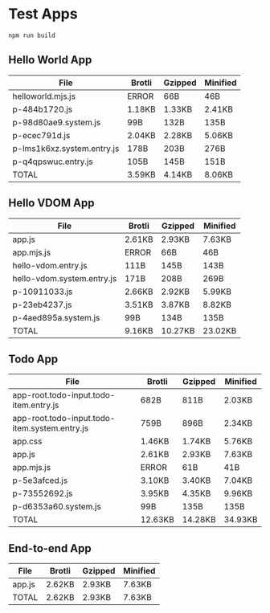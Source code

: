 # Test Apps

`npm run build`


## Hello World App

| File                       | Brotli   | Gzipped  | Minified |
|----------------------------|----------|----------|----------|
| helloworld.mjs.js          | ERROR    | 66B      | 46B      |
| p-484b1720.js              | 1.18KB   | 1.33KB   | 2.41KB   |
| p-98d80ae9.system.js       | 99B      | 132B     | 135B     |
| p-ecec791d.js              | 2.04KB   | 2.28KB   | 5.06KB   |
| p-lms1k6xz.system.entry.js | 178B     | 203B     | 276B     |
| p-q4qpswuc.entry.js        | 105B     | 145B     | 151B     |
| TOTAL                      | 3.59KB   | 4.14KB   | 8.06KB   |



## Hello VDOM App

| File                       | Brotli   | Gzipped  | Minified |
|----------------------------|----------|----------|----------|
| app.js                     | 2.61KB   | 2.93KB   | 7.63KB   |
| app.mjs.js                 | ERROR    | 66B      | 46B      |
| hello-vdom.entry.js        | 111B     | 145B     | 143B     |
| hello-vdom.system.entry.js | 171B     | 208B     | 269B     |
| p-10911033.js              | 2.66KB   | 2.92KB   | 5.99KB   |
| p-23eb4237.js              | 3.51KB   | 3.87KB   | 8.82KB   |
| p-4aed895a.system.js       | 99B      | 134B     | 135B     |
| TOTAL                      | 9.16KB   | 10.27KB  | 23.02KB  |



## Todo App

| File                       | Brotli   | Gzipped  | Minified |
|----------------------------|----------|----------|----------|
| app-root.todo-input.todo-item.entry.js | 682B     | 811B     | 2.03KB   |
| app-root.todo-input.todo-item.system.entry.js | 759B     | 896B     | 2.34KB   |
| app.css                    | 1.46KB   | 1.74KB   | 5.76KB   |
| app.js                     | 2.61KB   | 2.93KB   | 7.63KB   |
| app.mjs.js                 | ERROR    | 61B      | 41B      |
| p-5e3afced.js              | 3.10KB   | 3.40KB   | 7.04KB   |
| p-73552692.js              | 3.95KB   | 4.35KB   | 9.96KB   |
| p-d6353a60.system.js       | 99B      | 135B     | 135B     |
| TOTAL                      | 12.63KB  | 14.28KB  | 34.93KB  |



## End-to-end App

| File                       | Brotli   | Gzipped  | Minified |
|----------------------------|----------|----------|----------|
| app.js                     | 2.62KB   | 2.93KB   | 7.63KB   |
| TOTAL                      | 2.62KB   | 2.93KB   | 7.63KB   |

